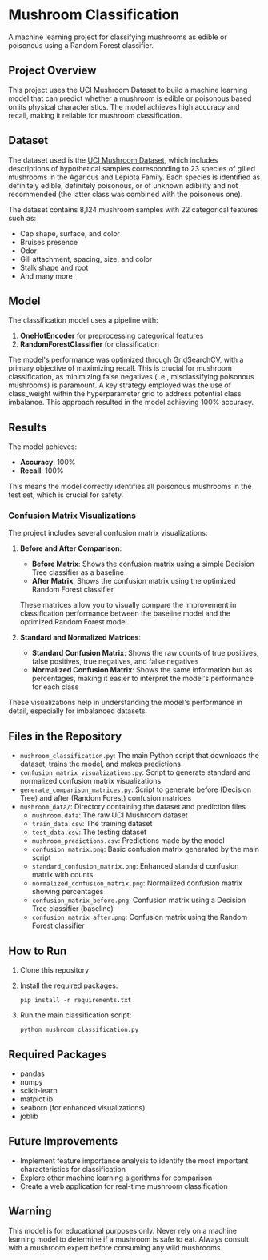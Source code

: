 # Mushroom Classification

A machine learning project for classifying mushrooms as edible or poisonous using a Random Forest classifier.

## Project Overview

This project uses the UCI Mushroom Dataset to build a machine learning model that can predict whether a mushroom is edible or poisonous based on its physical characteristics. The model achieves high accuracy and recall, making it reliable for mushroom classification.

## Dataset

The dataset used is the [UCI Mushroom Dataset](https://archive.ics.uci.edu/ml/datasets/Mushroom), which includes descriptions of hypothetical samples corresponding to 23 species of gilled mushrooms in the Agaricus and Lepiota Family. Each species is identified as definitely edible, definitely poisonous, or of unknown edibility and not recommended (the latter class was combined with the poisonous one).

The dataset contains 8,124 mushroom samples with 22 categorical features such as:
- Cap shape, surface, and color
- Bruises presence
- Odor
- Gill attachment, spacing, size, and color
- Stalk shape and root
- And many more

## Model

The classification model uses a pipeline with:
1. **OneHotEncoder** for preprocessing categorical features
2. **RandomForestClassifier** for classification

The model's performance was optimized through GridSearchCV, with a primary objective of maximizing recall. This is crucial for mushroom classification, as minimizing false negatives (i.e., misclassifying poisonous mushrooms) is paramount. A key strategy employed was the use of class_weight within the hyperparameter grid to address potential class imbalance. This approach resulted in the model achieving 100% accuracy.

## Results

The model achieves:
- **Accuracy**: 100%
- **Recall**: 100%

This means the model correctly identifies all poisonous mushrooms in the test set, which is crucial for safety.

### Confusion Matrix Visualizations

The project includes several confusion matrix visualizations:

1. **Before and After Comparison**:
   - **Before Matrix**: Shows the confusion matrix using a simple Decision Tree classifier as a baseline
   - **After Matrix**: Shows the confusion matrix using the optimized Random Forest classifier
   
   These matrices allow you to visually compare the improvement in classification performance between the baseline model and the optimized Random Forest model.

2. **Standard and Normalized Matrices**:
   - **Standard Confusion Matrix**: Shows the raw counts of true positives, false positives, true negatives, and false negatives
   - **Normalized Confusion Matrix**: Shows the same information but as percentages, making it easier to interpret the model's performance for each class

These visualizations help in understanding the model's performance in detail, especially for imbalanced datasets.

## Files in the Repository

- `mushroom_classification.py`: The main Python script that downloads the dataset, trains the model, and makes predictions
- `confusion_matrix_visualizations.py`: Script to generate standard and normalized confusion matrix visualizations
- `generate_comparison_matrices.py`: Script to generate before (Decision Tree) and after (Random Forest) confusion matrices
- `mushroom_data/`: Directory containing the dataset and prediction files
  - `mushroom.data`: The raw UCI Mushroom dataset
  - `train_data.csv`: The training dataset
  - `test_data.csv`: The testing dataset
  - `mushroom_predictions.csv`: Predictions made by the model
  - `confusion_matrix.png`: Basic confusion matrix generated by the main script
  - `standard_confusion_matrix.png`: Enhanced standard confusion matrix with counts
  - `normalized_confusion_matrix.png`: Normalized confusion matrix showing percentages
  - `confusion_matrix_before.png`: Confusion matrix using a Decision Tree classifier (baseline)
  - `confusion_matrix_after.png`: Confusion matrix using the Random Forest classifier

## How to Run

1. Clone this repository

2. Install the required packages:
   ```
   pip install -r requirements.txt
   ```
3. Run the main classification script:
   ```
   python mushroom_classification.py
   ```

## Required Packages

- pandas
- numpy
- scikit-learn
- matplotlib
- seaborn (for enhanced visualizations)
- joblib

## Future Improvements

- Implement feature importance analysis to identify the most important characteristics for classification
- Explore other machine learning algorithms for comparison
- Create a web application for real-time mushroom classification

## Warning

This model is for educational purposes only. Never rely on a machine learning model to determine if a mushroom is safe to eat. Always consult with a mushroom expert before consuming any wild mushrooms.
